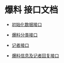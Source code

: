 ﻿

# 爆料 接口文档

- [初始化数据接口](/doc/news/admin/set.md)

- [爆料分类接口](/doc/news/admin/keyword.md)

- [记者接口](/doc/news/admin/reporter.md)

- [爆料信息及记者回复接口](/doc/news/admin/qa.md)
